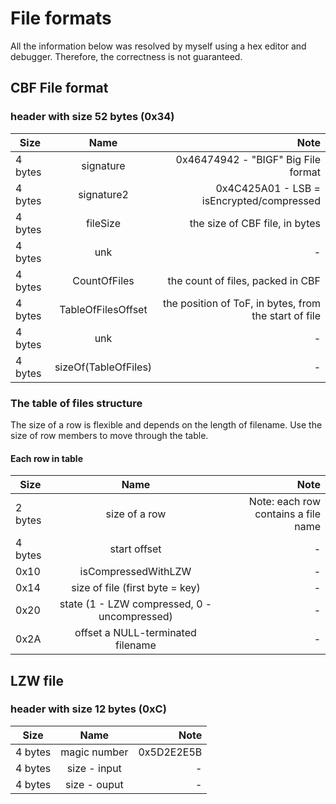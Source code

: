 # File formats
All the information below was resolved by myself using a hex editor and debugger. Therefore, the correctness is not guaranteed.
## CBF File format

### header with size 52 bytes (0x34)

| Size   |      Name      |  Note |
|----------|:-------------:|------:|
| 4 bytes |  signature 	 | 0x46474942 - "BIGF" 	Big File format |
| 4 bytes |  signature2	 |  0x4C425A01 -  LSB = isEncrypted/compressed |
| 4 bytes | fileSize |  the size of CBF file, in bytes |
| 4 bytes | unk |  - |
| 4 bytes |  CountOfFiles |  the count of files, packed in CBF |
| 4 bytes |  TableOfFilesOffset | the position of ToF, in bytes, from the start of file |
| 4 bytes | unk |  - |
| 4 bytes | sizeOf(TableOfFiles) |  - |
	
### The table of files structure
The size of a row is flexible and depends on the length of filename. Use the size of row members to move through the table.
#### Each row in table

| Size   |      Name      |  Note |
|----------|:-------------:|------:|
| 2 bytes	  | size of a row   |    Note: each row contains a file name|
|4 bytes 	| start offset | - |
| 0x10	|	  isCompressedWithLZW	|  - | 
| 0x14		|  size of file (first byte = key) | - |
| 0x20	|	  state (1 - LZW compressed, 0 - uncompressed) | - | 
| 0x2A   |   offset	a NULL-terminated filename | - |
	
## LZW file
### header with size 12 bytes (0xC)
| Size   |      Name      |  Note |
|----------|:-------------:|------:|
| 4 bytes | 	magic number | 0x5D2E2E5B |
| 4 bytes	 | size - input | - |
| 4 bytes	 |	size - ouput | - |
	
